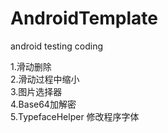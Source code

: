 # AndroidTemplate
android testing coding

1.滑动删除  
2.滑动过程中缩小  
3.图片选择器  
4.Base64加解密  
5.TypefaceHelper 修改程序字体  
